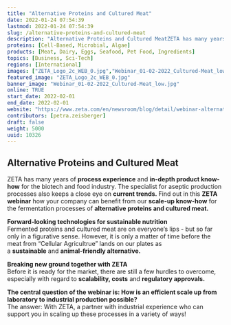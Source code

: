 ```yaml
---
title: "Alternative Proteins and Cultured Meat"
date: 2022-01-24 07:54:39
lastmod: 2022-01-24 07:54:39
slug: /alternative-proteins-and-cultured-meat
description: "Alternative Proteins and Cultured MeatZETA has many years of process experience and in-depth product know-how for the biotech and food industry. The specialist for aseptic production processes also keeps a close eye on current trends. Find out in this ZETA webinar how your company can benefit from our scale-up know-how for the fermentation processes of alternative proteins and cultured meat."
proteins: [Cell-Based, Microbial, Algae]
products: [Meat, Dairy, Eggs, Seafood, Pet Food, Ingredients]
topics: [Business, Sci-Tech]
regions: [International]
images: ["ZETA_Logo_2c_WEB_0.jpg","Webinar_01-02-2022_Cultured-Meat_low.jpg"]
featured_image: "ZETA_Logo_2c_WEB_0.jpg"
banner_image: "Webinar_01-02-2022_Cultured-Meat_low.jpg"
online: TRUE
start_date: 2022-02-01
end_date: 2022-02-01
website: "https://www.zeta.com/en/newsroom/blog/detail/webinar-alternative-proteins-and-cultured-meat.html"
contributors: [petra.zeisberger]
draft: false
weight: 5000
uuid: 10326
---
```

<h2>Alternative Proteins and Cultured Meat</h2>
<p>ZETA has many years of <strong>process experience</strong> and <strong>in-depth product know-how</strong> for the biotech and food industry. The specialist for aseptic production processes also keeps a close eye on <strong>current trends. </strong>Find out in this <strong>ZETA webinar</strong> how your company can benefit from our <strong>scale-up know-how</strong> for the fermentation processes of <strong>alternative proteins and cultured meat.</strong></p>
<p><strong>Forward-looking technologies for sustainable nutrition</strong><br />
Fermented proteins and cultured meat are on everyone’s lips - but so far only in a figurative sense. However, it is only a matter of time before the meat from “Cellular Agricultrue” lands on our plates as a <strong>sustainable</strong> and <strong>animal-friendly alternative.</strong></p>
<p><strong>Breaking new ground together with ZETA</strong><br />
Before it is ready for the market, there are still a few hurdles to overcome, especially with regard to <strong>scalability, costs</strong> and <strong>regulatory approvals.</strong></p>
<p><strong>The central question of the webinar is: How is an efficient scale up from laboratory to industrial production possible?</strong><br />
The answer: With ZETA, a partner with industrial experience who can support you in scaling up these processes in a variety of ways!</p>
